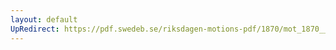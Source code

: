 ```yaml
---
layout: default
UpRedirect: https://pdf.swedeb.se/riksdagen-motions-pdf/1870/mot_1870__ak__00101/mot_1870__ak__00101_007.pdf
---
```

